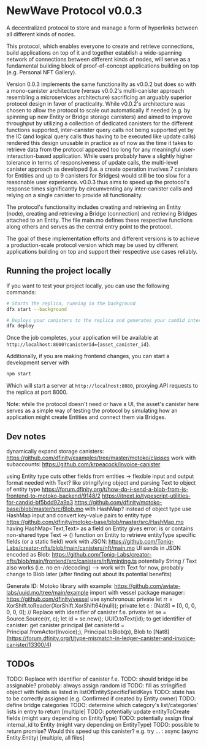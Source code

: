 # NewWave Protocol v0.0.3

A decentralized protocol to store and manage a form of hyperlinks between all different kinds of nodes.

This protocol, which enables everyone to create and retrieve connections, build applications on top of it and together establish a wide-spanning network of connections between different kinds of nodes, will serve as a fundamental building block of proof-of-concept applications building on top (e.g. Personal NFT Gallery).

Version 0.0.3 implements the same functionality as v0.0.2 but does so with a mono-canister architecture (versus v0.0.2's multi-canister approach resembling a microservices architecture) sacrificing an arguably superior protocol design in favor of practicality. While v0.0.2's architecture was chosen to allow the protocol to scale out automatically if needed (e.g. by spinning up new Entity or Bridge storage canisters) and aimed to improve throughput by utilizing a collection of dedicated canisters for the different functions supported, inter-canister query calls not being supported yet by the IC (and logical query calls thus having to be executed like update calls) rendered this design unusable in practice as of now as the time it takes to retrieve data from the protocol appeared too long for any meaningful user-interaction-based application. While users probably have a slightly higher tolerance in terms of responsiveness of update calls, the multi-level canister approach as developed (i.e. a create operation involves 7 canisters for Entities and up to 9 canisters for Bridges) would still be too slow for a reasonable user experience. v0.0.3 thus aims to speed up the protocol's response times significantly by circumventing any inter-canister calls and relying on a single canister to provide all functionality.

The protocol's functionality includes creating and retrieving an Entity (node), creating and retrieving a Bridge (connection) and retrieving Bridges attached to an Entity. The file main.mo defines these respective functions along others and serves as the central entry point to the protocol. 

The goal of these implementation efforts and different versions is to achieve a production-scale protocol version which may be used by different applications building on top and support their respective use cases reliably.

## Running the project locally

If you want to test your project locally, you can use the following commands:

```bash
# Starts the replica, running in the background
dfx start --background

# Deploys your canisters to the replica and generates your candid interface
dfx deploy
```

Once the job completes, your application will be available at `http://localhost:8000?canisterId={asset_canister_id}`.

Additionally, if you are making frontend changes, you can start a development server with

```bash
npm start
```

Which will start a server at `http://localhost:8080`, proxying API requests to the replica at port 8000.

Note: while the protocol doesn't need or have a UI, the asset's canister here serves as a simple way of testing the protocol by simulating how an application might create Entities and connect them via Bridges.


## Dev notes

dynamically expand storage canisters: https://github.com/dfinity/examples/tree/master/motoko/classes
work with subaccounts: https://github.com/krpeacock/invoice-canister 

using Entity type cuts other fields from entities -> flexible input and output format needed
with Text? like stringifying object and parsing Text to object of entity type
https://forum.dfinity.org/t/how-do-i-send-a-blob-from-js-frontend-to-motoko-backend/9148/2
https://itnext.io/typescript-utilities-for-candid-bf5bdd92a9a3
https://github.com/dfinity/motoko-base/blob/master/src/Blob.mo
with HashMap? instead of object type use HashMap input and convert key-value pairs to entity type
https://github.com/dfinity/motoko-base/blob/master/src/HashMap.mo
having HashMap<Text,Text> as a field on Entity gives error: is or contains non-shared type Text -> ()
function on Entity to retrieve entityType specific fields (or a static field)
work with JSON: https://github.com/Toniq-Labs/creator-nfts/blob/main/canisters/nft/main.mo
UI sends in JSON encoded as Blob: https://github.com/Toniq-Labs/creator-nfts/blob/main/frontend/src/canisters/nft/minting.ts
potentially String / Text also works (i.e. no en-/decoding) --> work with Text for now, probably change to Blob later (after finding out about its potential benefits)

Generate ID:
Motoko library with example: https://github.com/aviate-labs/uuid.mo/tree/main/example
import with vessel package manager: https://github.com/dfinity/vessel
use synchronous:
private let rr = XorShift.toReader(XorShift.XorShift64(null));
	private let c : [Nat8] = [0, 0, 0, 0, 0, 0]; // Replace with identifier of canister f.e.
	private let se = Source.Source(rr, c);
    let id = se.new();
	UUID.toText(id); 
to get identifier of canister: get canister principal (let canisterId = Principal.fromActor(Invoice);), Principal.toBlob(p), Blob to [Nat8] (https://forum.dfinity.org/t/type-mismatch-in-ledger-canister-and-invoice-canister/13300/4)

## TODOs
TODO: Replace with identifier of canister f.e.
TODO: should bridge id be assignable? probably: always assign random id
TODO: fill as stringified object with fields as listed in listOfEntitySpecificFieldKeys
TODO: state has to be correctly assigned (e.g. Confirmed if created by Entity owner)
TODO: define bridge categories
TODO: determine which category's list/categories' lists in entry to return [multiple]
TODO: potentially update entityToCreate fields (might vary depending on EntityType)
TODO: potentially assign final internal_id to Entity (might vary depending on EntityType)
TODO: possible to return promise? Would this speed up this canister? e.g. try ... : async (async Entity.Entity) [multiple, all files]
